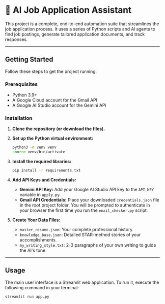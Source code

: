 # 🤖 AI Job Application Assistant

This project is a complete, end-to-end automation suite that streamlines the job application process. It uses a series of Python scripts and AI agents to find job postings, generate tailored application documents, and track responses.

---

## Getting Started

Follow these steps to get the project running.

### Prerequisites

- Python 3.9+
- A Google Cloud account for the Gmail API
- A Google AI Studio account for the Gemini API

### Installation

1.  **Clone the repository (or download the files).**

2.  **Set up the Python virtual environment:**

    ```bash
    python3 -m venv venv
    source venv/bin/activate
    ```

3.  **Install the required libraries:**

    ```bash
    pip install -r requirements.txt
    ```

4.  **Add API Keys and Credentials:**

    - **Gemini API Key:** Add your Google AI Studio API key to the `API_KEY` variable in `apply.py`.
    - **Gmail API Credentials:** Place your downloaded `credentials.json` file in the root project folder. You will be prompted to authenticate in your browser the first time you run the `email_checker.py` script.

5.  **Create Your Data Files:**
    - `master_resume.json`: Your complete professional history.
    - `knowledge_base.json`: Detailed STAR-method stories of your accomplishments.
    - `my_writing_style.txt`: 2-3 paragraphs of your own writing to guide the AI's tone.

---

## Usage

The main user interface is a Streamlit web application. To run it, execute the following command in your terminal:

```bash
streamlit run app.py
```
